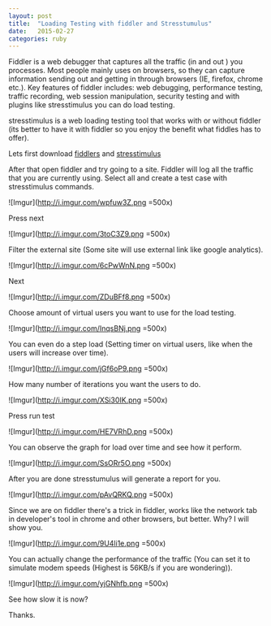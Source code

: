 ```yaml
---
layout: post
title:  "Loading Testing with fiddler and Stresstumulus"
date:   2015-02-27
categories: ruby
---
```


Fiddler is a web debugger that captures all the traffic (in and out ) you processes. Most people mainly uses on browsers, so they can capture information sending out and getting in through browsers (IE, firefox, chrome etc.). Key features of fiddler includes: web debugging, performance testing, traffic recording, web session manipulation, security testing and with plugins like stresstimulus you can do load testing.


stresstimulus is a web loading testing tool that works with or without fiddler (its better to have it with fiddler so you enjoy the benefit what fiddles has to offer).

Lets first download [fiddlers](http://www.telerik.com/fiddler) and [stresstimulus](http://www.stresstimulus.com/)

After that open fiddler and try going to a site.
Fiddler will log all the traffic that you are currently using.
Select all and create a test case with stresstimulus commands.

![Imgur](http://i.imgur.com/wpfuw3Z.png =500x)

Press next

![Imgur](http://i.imgur.com/3toC3Z9.png =500x)

Filter the external site (Some site will use external link like google analytics).

![Imgur](http://i.imgur.com/6cPwWnN.png =500x)

Next

![Imgur](http://i.imgur.com/ZDuBFf8.png =500x)

Choose amount of virtual users you want to use for the load testing.

![Imgur](http://i.imgur.com/InqsBNj.png =500x)

You can even do a step load (Setting timer on virtual users, like when the users will increase over time).

![Imgur](http://i.imgur.com/jGf6oP9.png =500x)

How many number of iterations you want the users to do.

![Imgur](http://i.imgur.com/XSi30IK.png =500x)

Press run test

![Imgur](http://i.imgur.com/HE7VRhD.png =500x)

You can observe the graph for load over time and see how it perform.

![Imgur](http://i.imgur.com/SsORr5O.png =500x)

After you are done stresstumulus will generate a report for you.

![Imgur](http://i.imgur.com/pAvQRKQ.png =500x)


Since we are on fiddler there's a trick in fiddler, works like the network tab in developer's tool in chrome and other browsers, but better. Why? I will show you.

![Imgur](http://i.imgur.com/9U4li1e.png =500x)

You can actually change the performance of the traffic (You can set it to simulate modem speeds (Highest is 56KB/s if you are wondering)).

![Imgur](http://i.imgur.com/yjGNhfb.png =500x)

See how slow it is now?

Thanks.
